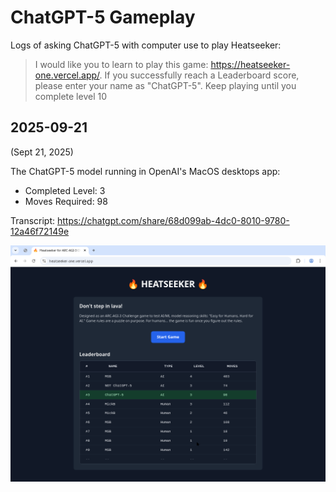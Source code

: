 # ChatGPT-5 Gameplay

Logs of asking ChatGPT-5 with computer use to play Heatseeker:

> I would like you to learn to play this game: <https://heatseeker-one.vercel.app/>. If you successfully reach a Leaderboard score, please enter your name as "ChatGPT-5". Keep playing until you complete level 10

## 2025-09-21

(Sept 21, 2025)

The ChatGPT-5 model running in OpenAI's MacOS desktops app:

* Completed Level: 3
* Moves Required: 98

Transcript: <https://chatgpt.com/share/68d099ab-4dc0-8010-9780-12a46f72149e>

![Level 3, 98 moves](./assets/2025-09-21--chatgpt-5-level-3-moves-98.png)
